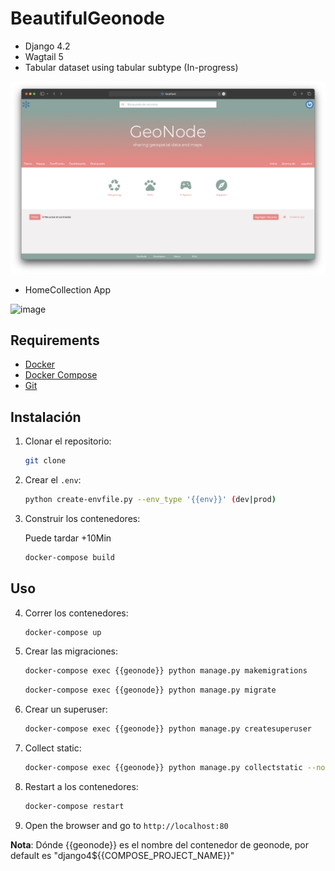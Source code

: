 # BeautifulGeonode

* Django 4.2
* Wagtail 5
* Tabular dataset using tabular subtype (In-progress)

![image](/src/beautiful_geonode/static/img/home.png)

* HomeCollection App

![image](/src/beautiful_geonode/static/img/homecollection.png)

## Requirements

- [Docker](https://docs.docker.com/install/)
- [Docker Compose](https://docs.docker.com/compose/install/)
- [Git](https://git-scm.com/book/en/v2/Getting-Started-Installing-Git)

## Instalación

1. Clonar el repositorio:

    ```bash
    git clone
    ```

2. Crear el `.env`:

    ```bash
    python create-envfile.py --env_type '{{env}}' (dev|prod)
    ```

3. Construir los contenedores:

    Puede tardar +10Min

    ```bash
    docker-compose build
    ```

## Uso

4. Correr los contenedores:

    ```bash
    docker-compose up
    ```

5. Crear las migraciones:

    ```bash
    docker-compose exec {{geonode}} python manage.py makemigrations
    ```

    ```bash
    docker-compose exec {{geonode}} python manage.py migrate
    ```

6. Crear un superuser:

    ```bash
    docker-compose exec {{geonode}} python manage.py createsuperuser
    ```

7. Collect static:

    ```bash
    docker-compose exec {{geonode}} python manage.py collectstatic --noinput
    ```

8. Restart a los contenedores:

    ```bash
    docker-compose restart
    ```

9. Open the browser and go to `http://localhost:80`

**Nota**: Dónde {{geonode}} es el nombre del contenedor de geonode, por default es "django4${{COMPOSE_PROJECT_NAME}}"
